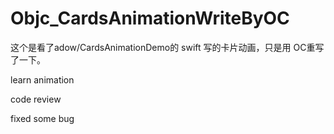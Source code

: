 # Objc_CardsAnimationWriteByOC
这个是看了adow/CardsAnimationDemo的 swift 写的卡片动画，只是用 OC重写了一下。

learn animation

code review

fixed some bug
